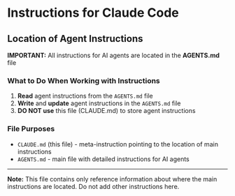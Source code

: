 # Instructions for Claude Code

## Location of Agent Instructions

**IMPORTANT:** All instructions for AI agents are located in the **AGENTS.md** file

### What to Do When Working with Instructions

1. **Read** agent instructions from the `AGENTS.md` file
2. **Write** and **update** agent instructions in the `AGENTS.md` file
3. **DO NOT use** this file (CLAUDE.md) to store agent instructions

### File Purposes

- `CLAUDE.md` (this file) - meta-instruction pointing to the location of main instructions
- `AGENTS.md` - main file with detailed instructions for AI agents

---

**Note:** This file contains only reference information about where the main instructions are located. Do not add other instructions here.
